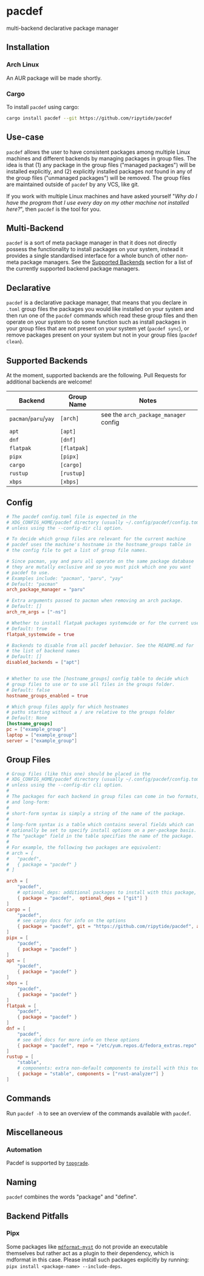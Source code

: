 # pacdef

multi-backend declarative package manager

## Installation

### Arch Linux

An AUR package will be made shortly.

### Cargo

To install `pacdef` using cargo:

```bash
cargo install pacdef --git https://github.com/ripytide/pacdef
```

## Use-case

`pacdef` allows the user to have consistent packages among multiple
Linux machines and different backends by managing packages in group
files. The idea is that (1) any package in the group files ("managed
packages") will be installed explicitly, and (2) explicitly installed
packages _not_ found in any of the group files ("unmanaged packages")
will be removed. The group files are maintained outside of `pacdef` by
any VCS, like git.

If you work with multiple Linux machines and have asked yourself "_Why
do I have the program that I use every day on my other machine not
installed here?_", then `pacdef` is the tool for you.

## Multi-Backend

`pacdef` is a sort of meta package manager in that it does not
directly possess the functionality to install packages on your system,
instead it provides a single standardised interface for a whole bunch
of other non-meta package managers. See the [Supported
Backends](#supported-backends) section for a list of the currently
supported backend package managers.

## Declarative

`pacdef` is a declarative package manager, that means that you declare
in `.toml` group files the packages you would like installed on your
system and then run one of the `pacdef` commands which read these
group files and then operate on your system to do some function such
as install packages in your group files that are not present on your
system yet (`pacdef sync`), or remove packages present on your system
but not in your group files (`pacdef clean`).

## Supported Backends

At the moment, supported backends are the following. Pull Requests for
additional backends are welcome!

| Backend               | Group Name  | Notes                                 |
| --------------------- | ----------- | ------------------------------------- |
| `pacman`/`paru`/`yay` | `[arch]`    | see the `arch_package_manager` config |
| `apt`                 | `[apt]`     |                                       |
| `dnf`                 | `[dnf]`     |                                       |
| `flatpak`             | `[flatpak]` |                                       |
| `pipx`                | `[pipx]`    |                                       |
| `cargo`               | `[cargo]`   |                                       |
| `rustup`              | `[rustup]`  |                                       |
| `xbps`                | `[xbps]`    |                                       |

## Config

```toml
# The pacdef config.toml file is expected in the
# XDG_CONFIG_HOME/pacdef directory (usually ~/.config/pacdef/config.toml)
# unless using the --config-dir cli option.

# To decide which group files are relevant for the current machine
# pacdef uses the machine's hostname in the hostname_groups table in
# the config file to get a list of group file names.

# Since pacman, yay and paru all operate on the same package database
# they are mutally exclusive and so you must pick which one you want
# pacdef to use.
# Examples include: "pacman", "paru", "yay"
# Default: "pacman"
arch_package_manager = "paru"

# Extra arguments passed to pacman when removing an arch package.
# Default: []
arch_rm_args = ["-ns"]

# Whether to install flatpak packages systemwide or for the current user.
# Default: true
flatpak_systemwide = true

# Backends to disable from all pacdef behavior. See the README.md for
# the list of backend names
# Default: []
disabled_backends = ["apt"]


# Whether to use the [hostname_groups] config table to decide which
# group files to use or to use all files in the groups folder.
# Default: false
hostname_groups_enabled = true

# Which group files apply for which hostnames
# paths starting without a / are relative to the groups folder
# Default: None
[hostname_groups]
pc = ["example_group"]
laptop = ["example_group"]
server = ["example_group"]
```

## Group Files

```toml
# Group files (like this one) should be placed in the
# XDG_CONFIG_HOME/pacdef directory (usually ~/.config/pacdef/config.toml)
# unless using the --config-dir cli option.
#
# The packages for each backend in group files can come in two formats, short-form
# and long-form:
#
# short-form syntax is simply a string of the name of the package.
#
# long-form syntax is a table which contains several fields which can
# optionally be set to specify install options on a per-package basis.
# The "package" field in the table specifies the name of the package.
#
# For example, the following two packages are equivalent:
# arch = [
# 	"pacdef",
# 	{ package = "pacdef" }
# ]

arch = [
	"pacdef",
	# optional_deps: additional packages to install with this package, short-form syntax only
	{ package = "pacdef",  optional_deps = ["git"] }
]
cargo = [
	"pacdef",
	# see cargo docs for info on the options
	{ package = "pacdef", git = "https://github.com/ripytide/pacdef", all_features = true, no_default_features = false, features = [ "feature1", ] },
]
pipx = [
	"pacdef",
	{ package = "pacdef" }
]
apt = [
	"pacdef",
	{ package = "pacdef" }
]
xbps = [
	"pacdef",
	{ package = "pacdef" }
]
flatpak = [
	"pacdef",
	{ package = "pacdef" }
]
dnf = [
	"pacdef",
	# see dnf docs for more info on these options
	{ package = "pacdef", repo = "/etc/yum.repos.d/fedora_extras.repo" },
]
rustup = [
	"stable",
	# components: extra non-default components to install with this toolchain
	{ package = "stable", components = ["rust-analyzer"] }
]
```

## Commands

Run `pacdef -h` to see an overview of the commands available with
`pacdef`.

## Miscellaneous

### Automation

Pacdef is supported by
[`topgrade`](https://github.com/topgrade-rs/topgrade).

## Naming

`pacdef` combines the words "package" and "define".

## Backend Pitfalls

### Pipx

Some packages like
[`mdformat-myst`](https://github.com/executablebooks/mdformat-myst) do
not provide an executable themselves but rather act as a plugin to
their dependency, which is mdformat in this case. Please install such
packages explicitly by running: `pipx install <package-name>
--include-deps`.
